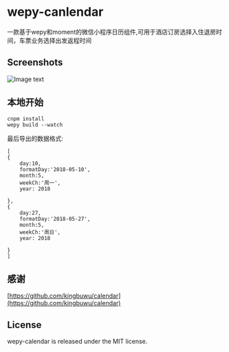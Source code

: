 # wepy-canlendar

一款基于wepy和moment的微信小程序日历组件,可用于酒店订房选择入住退房时间，车票业务选择出发返程时间

## Screenshots

![Image text](https://user-images.githubusercontent.com/8922614/58759341-f0804600-855a-11e9-9f34-1f81267cef06.gif)
## 本地开始
```
cnpm install
wepy build --watch
```

最后导出的数据格式:
```
[
{
    day:10,
    formatDay:'2018-05-10',
    month:5,
    weekCh:'周一',
    year: 2018

},
{
    day:27,
    formatDay:'2018-05-27',
    month:5,
    weekCh:'周日',
    year: 2018

}
]

```

## 感谢
[https://github.com/kingbuwu/calendar](https://github.com/kingbuwu/calendar)


## License

wepy-calendar is released under the MIT license.
